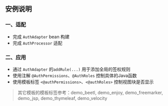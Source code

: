 
## 安例说明

### 一、适配

* 完成 `AuthAdapter` bean 构建
* 完成 `AuthProcessor` 适配

### 二、应用

* 通过 `AuthAdapter` 的`addRule(...)` 用于添加全局的签权规则
* 使用注解 `@AuthPermissions`、`@AuthRoles` 控制具体的Java函数
* 使用模板标签 `<@authPermissions>`、`<@authRoles>` 控制视图块是否显示

> 其它模板的模板标签参考：demo_beetl, demo_enjoy, demo_freemarker, demo_jsp, demo_thymeleaf, demo_velocity